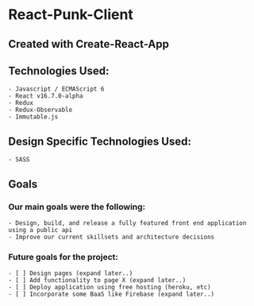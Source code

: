 # React-Punk-Client

## Created with Create-React-App

## Technologies Used:
    - Javascript / ECMAScript 6
    - React v16.7.0-alpha
    - Redux
    - Redux-Observable
    - Immutable.js

## Design Specific Technologies Used:
    - SASS

## Goals

### Our main goals were the following:
    - Design, build, and release a fully featured front end application using a public api
    - Improve our current skillsets and architecture decisions

### Future goals for the project:
    - [ ] Design pages (expand later..)
    - [ ] Add functionality to page X (expand later..)
    - [ ] Deploy application using free hosting (heroku, etc)
    - [ ] Incorporate some BaaS like Firebase (expand later..)

